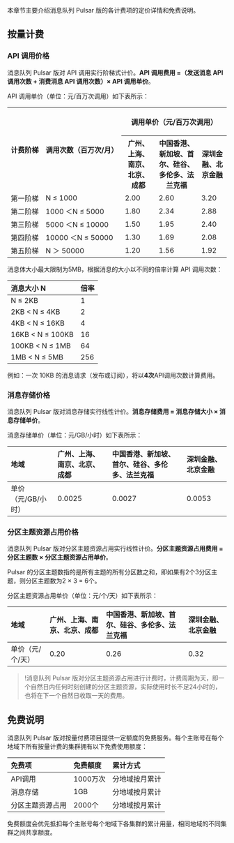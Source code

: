 
本章节主要介绍消息队列 Pulsar 版的各计费项的定价详情和免费说明。

## 按量计费

### API 调用价格

消息队列 Pulsar 版对 API 调用实行阶梯式计价。**API 调用费用 =（发送消息 API 调用次数 + 消费消息 API 调用次数）× API 调用单价**。

API 调用单价（单位：元/百万次调用）如下表所示：

<table><tr>
<th rowspan="2"><nobr>计费阶梯</nobr></th>
<th rowspan="2"><nobr>调用次数（百万次/月）</nobr></th>
<th colspan="3"><p align="center">调用单价（元/百万次调用）</p></th>
</tr><tr>
<th>广州、上海、南京、北京、成都</th>
<th>中国香港、新加坡、首尔、硅谷、多伦多、法兰克福</th>
<th>深圳金融、北京金融</th>
</tr><tr>
<td>第一阶梯</td>
<td>N ≤ 1000</td>
<td>2.00</td>
<td>2.60</td>
<td>3.20</td>
</tr><tr>
<td>第二阶梯</td>
<td>1000 ＜N ≤ 5000</td>
<td>1.80</td>
<td>2.34</td>
<td>2.88</td>
</tr><tr>
<td>第三阶梯</td>
<td>5000 ＜N ≤ 10000</td>
<td>1.50</td>
<td>1.95</td>
<td>2.40</td>
</tr><tr>
<td>第四阶梯</td>
<td>10000 ＜N ≤ 50000</td>
<td>1.30</td>
<td>1.69</td>
<td>2.08</td>
</tr><tr>
<td>第五阶梯</td>
<td>N ＞ 50000</td>
<td>1.20</td>
<td>1.56</td>
<td>1.92</td>
</tr></table>


消息体大小最大限制为5MB，根据消息的大小以不同的倍率计算 API 调用次数：

| 消息大小 N | 倍率 |
|:----------|:----------|
| N ≤ 2KB | 1 |
| 2KB < N ≤ 4KB | 2 |
| 4KB < N ≤ 16KB | 4 |
| 16KB < N ≤ 100KB | 16 |
| 100KB < N ≤ 1MB | 64 |
| 1MB < N ≤ 5MB | 256 |

例如：一次 10KB 的消息请求（发布或订阅），将以**4次**API调用次数计算费用。

### 消息存储价格

消息队列 Pulsar 版对消息存储实行线性计价。**消息存储费用 = 消息存储大小 × 消息存储单价**。

消息存储单价（单位：元/GB/小时）如下表所示：

| 地域               | 广州、上海、南京、北京、成都 | 中国香港、新加坡、首尔、硅谷、多伦多、法兰克福 | 深圳金融、北京金融 |
| :----------------- | :--------------------------- | :--------------------------------------------- | :----------------- |
| 单价（元/GB/小时） | 0.0025                       | 0.0027                                         | 0.0053             |

### 分区主题资源占用价格

消息队列 Pulsar 版对分区主题资源占用实行线性计价。**分区主题资源占用费用 = 分区主题数 × 分区主题资源占用单价**。

Pulsar 的分区主题数指的是所有主题的所有分区数之和，即如果有2个3分区主题，则分区主题数为2 × 3 = 6个。

分区主题资源占用单价（单位：元/个/天）如下表所示：

| 地域             | 广州、上海、南京、北京、成都 | 中国香港、新加坡、首尔、硅谷、多伦多、法兰克福 | 深圳金融、北京金融 |
| :--------------- | :--------------------------- | :--------------------------------------------- | :----------------- |
| 单价（元/个/天） | 0.20                         | 0.26                                           | 0.32               |

>!消息队列 Pulsar 版对分区主题资源占用进行计费时，计费周期为天，即一个自然日内任何时刻创建的分区主题资源，实际使用时长不足24小时的，也将在下一个自然日收取一天的费用。


## 免费说明

消息队列 Pulsar 版对按量付费项目提供一定额度的免费服务。每个主账号在每个地域下所有按量计费的集群拥有以下免费使用额度：

| 免费项           | 免费额度 | 累计方式       |
| :--------------- | :------- | :------------- |
| API调用          | 1000万次 | 分地域按月累计 |
| 消息存储         | 1GB      | 分地域按月累计 |
| 分区主题资源占用 | 2000个   | 分地域按月累计 |

免费额度会优先抵扣每个主账号每个地域下各集群的累计用量，相同地域的不同集群之间共享额度。

